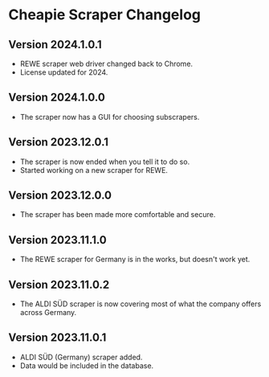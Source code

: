 # Cheapie Scraper Changelog

## Version 2024.1.0.1

- REWE scraper web driver changed back to Chrome.
- License updated for 2024.

## Version 2024.1.0.0

- The scraper now has a GUI for choosing subscrapers.

## Version 2023.12.0.1

- The scraper is now ended when you tell it to do so.
- Started working on a new scraper for REWE.

## Version 2023.12.0.0

- The scraper has been made more comfortable and secure.

## Version 2023.11.1.0

- The REWE scraper for Germany is in the works, but doesn't work yet.

## Version 2023.11.0.2

- The ALDI SÜD scraper is now covering most of what the company offers across Germany.

## Version 2023.11.0.1

- ALDI SÜD (Germany) scraper added.
- Data would be included in the database.